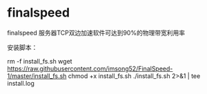 # finalspeed
finalspeed
服务器TCP双边加速软件可达到90%的物理带宽利用率


安装脚本：

rm -f install_fs.sh
wget https://raw.githubusercontent.com/imsong52/FinalSpeed-1/master/install_fs.sh
chmod +x install_fs.sh
./install_fs.sh 2>&1 | tee install.log
